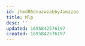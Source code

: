 ```yaml
---
id: jhmd86dnuzwzabby4omzzao
title: Mlp
desc: ''
updated: 1695842576197
created: 1695842576197
---
```

